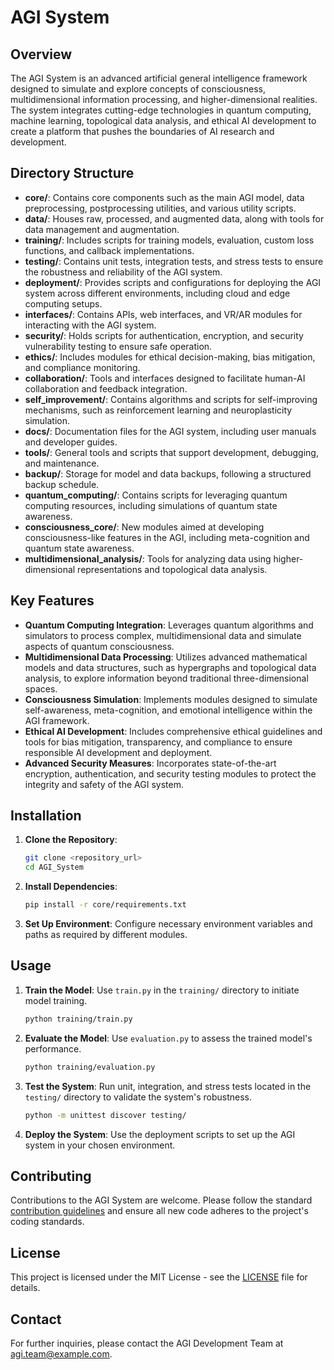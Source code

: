 
# AGI System

## Overview

The AGI System is an advanced artificial general intelligence framework designed to simulate and explore concepts of consciousness, multidimensional information processing, and higher-dimensional realities. The system integrates cutting-edge technologies in quantum computing, machine learning, topological data analysis, and ethical AI development to create a platform that pushes the boundaries of AI research and development.

## Directory Structure

- **core/**: Contains core components such as the main AGI model, data preprocessing, postprocessing utilities, and various utility scripts.
- **data/**: Houses raw, processed, and augmented data, along with tools for data management and augmentation.
- **training/**: Includes scripts for training models, evaluation, custom loss functions, and callback implementations.
- **testing/**: Contains unit tests, integration tests, and stress tests to ensure the robustness and reliability of the AGI system.
- **deployment/**: Provides scripts and configurations for deploying the AGI system across different environments, including cloud and edge computing setups.
- **interfaces/**: Contains APIs, web interfaces, and VR/AR modules for interacting with the AGI system.
- **security/**: Holds scripts for authentication, encryption, and security vulnerability testing to ensure safe operation.
- **ethics/**: Includes modules for ethical decision-making, bias mitigation, and compliance monitoring.
- **collaboration/**: Tools and interfaces designed to facilitate human-AI collaboration and feedback integration.
- **self_improvement/**: Contains algorithms and scripts for self-improving mechanisms, such as reinforcement learning and neuroplasticity simulation.
- **docs/**: Documentation files for the AGI system, including user manuals and developer guides.
- **tools/**: General tools and scripts that support development, debugging, and maintenance.
- **backup/**: Storage for model and data backups, following a structured backup schedule.
- **quantum_computing/**: Contains scripts for leveraging quantum computing resources, including simulations of quantum state awareness.
- **consciousness_core/**: New modules aimed at developing consciousness-like features in the AGI, including meta-cognition and quantum state awareness.
- **multidimensional_analysis/**: Tools for analyzing data using higher-dimensional representations and topological data analysis.

## Key Features

- **Quantum Computing Integration**: Leverages quantum algorithms and simulators to process complex, multidimensional data and simulate aspects of quantum consciousness.
- **Multidimensional Data Processing**: Utilizes advanced mathematical models and data structures, such as hypergraphs and topological data analysis, to explore information beyond traditional three-dimensional spaces.
- **Consciousness Simulation**: Implements modules designed to simulate self-awareness, meta-cognition, and emotional intelligence within the AGI framework.
- **Ethical AI Development**: Includes comprehensive ethical guidelines and tools for bias mitigation, transparency, and compliance to ensure responsible AI development and deployment.
- **Advanced Security Measures**: Incorporates state-of-the-art encryption, authentication, and security testing modules to protect the integrity and safety of the AGI system.

## Installation

1. **Clone the Repository**:
   ```bash
   git clone <repository_url>
   cd AGI_System
   ```

2. **Install Dependencies**:
   ```bash
   pip install -r core/requirements.txt
   ```

3. **Set Up Environment**:
   Configure necessary environment variables and paths as required by different modules.

## Usage

1. **Train the Model**: Use `train.py` in the `training/` directory to initiate model training.
   ```bash
   python training/train.py
   ```

2. **Evaluate the Model**: Use `evaluation.py` to assess the trained model's performance.
   ```bash
   python training/evaluation.py
   ```

3. **Test the System**: Run unit, integration, and stress tests located in the `testing/` directory to validate the system's robustness.
   ```bash
   python -m unittest discover testing/
   ```

4. **Deploy the System**: Use the deployment scripts to set up the AGI system in your chosen environment.

## Contributing

Contributions to the AGI System are welcome. Please follow the standard [contribution guidelines](CONTRIBUTING.md) and ensure all new code adheres to the project's coding standards.

## License

This project is licensed under the MIT License - see the [LICENSE](LICENSE) file for details.

## Contact

For further inquiries, please contact the AGI Development Team at [agi.team@example.com](mailto:agi.team@example.com).
